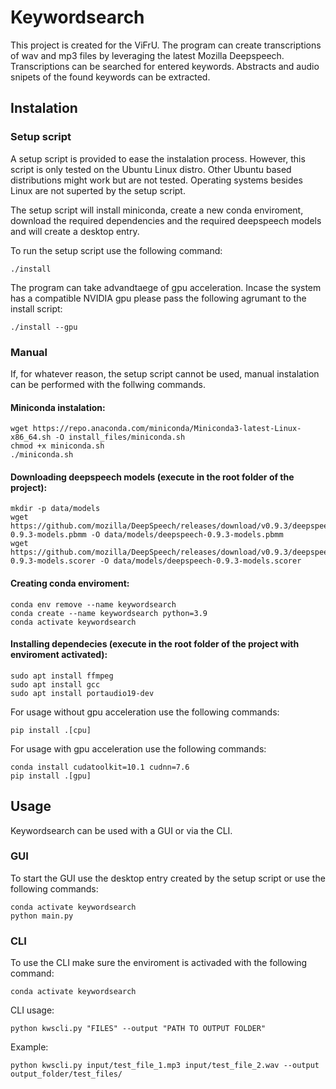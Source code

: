 # Keywordsearch
This project is created for the ViFrU.
The program can create transcriptions of wav and mp3 files by leveraging the latest Mozilla Deepspeech.
Transcriptions can be searched for entered keywords.
Abstracts and audio snipets of the found keywords can be extracted.

## Instalation

### Setup script
A setup script is provided to ease the instalation process.
However, this script is only tested on the Ubuntu Linux distro. Other Ubuntu based distributions might work but are not tested.
Operating systems besides Linux are not superted by the setup script.

The setup script will install miniconda, create a new conda enviroment, download the required dependencies and the required deepspeech models and will create a desktop entry.

To run the setup script use the following command:
```
./install
```

The program can take advandtaege of gpu acceleration.
Incase the system has a compatible NVIDIA gpu please pass the following agrumant to the install script:
```
./install --gpu
```

### Manual
If, for whatever reason, the setup script cannot be used, manual instalation can be performed with the follwing commands.

#### Miniconda instalation:
```
wget https://repo.anaconda.com/miniconda/Miniconda3-latest-Linux-x86_64.sh -O install_files/miniconda.sh
chmod +x miniconda.sh
./miniconda.sh
```

#### Downloading deepspeech models (execute in the root folder of the project):
```
mkdir -p data/models
wget https://github.com/mozilla/DeepSpeech/releases/download/v0.9.3/deepspeech-0.9.3-models.pbmm -O data/models/deepspeech-0.9.3-models.pbmm
wget https://github.com/mozilla/DeepSpeech/releases/download/v0.9.3/deepspeech-0.9.3-models.scorer -O data/models/deepspeech-0.9.3-models.scorer
```

#### Creating conda enviroment:
```
conda env remove --name keywordsearch
conda create --name keywordsearch python=3.9
conda activate keywordsearch
```

#### Installing dependecies (execute in the root folder of the project with enviroment activated):
```
sudo apt install ffmpeg
sudo apt install gcc
sudo apt install portaudio19-dev
```

For usage without gpu acceleration use the following commands:
```
pip install .[cpu]
```

For usage with gpu acceleration use the following commands:
```
conda install cudatoolkit=10.1 cudnn=7.6
pip install .[gpu]
```



## Usage
Keywordsearch can be used with a GUI or via the CLI.

### GUI
To start the GUI use the desktop entry created by the setup script or use the following commands:
```
conda activate keywordsearch
python main.py
```

### CLI
To use the CLI make sure the enviroment is activaded with the following command:
```
conda activate keywordsearch
```

CLI usage:
```
python kwscli.py "FILES" --output "PATH TO OUTPUT FOLDER"
```
Example:
```
python kwscli.py input/test_file_1.mp3 input/test_file_2.wav --output output_folder/test_files/
```

